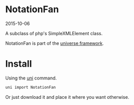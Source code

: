 NotationFan
===========
2015-10-06



A subclass of php's SimpleXMLElement class.


NotationFan is part of the [universe framework](https://github.com/karayabin/universe-snapshot).


Install
==========
Using the [uni](https://github.com/lingtalfi/universe-naive-importer) command.
```bash
uni import NotationFan
```

Or just download it and place it where you want otherwise.









